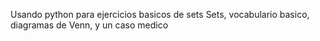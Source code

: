 Usando python para ejercicios basicos  de sets
Sets, vocabulario basico, diagramas de Venn, y un caso medico
